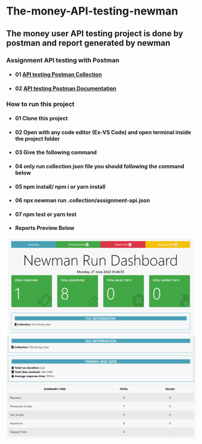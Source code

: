 # The-money-API-testing-newman

## The money user API testing project is done by postman and report generated by newman

### **Assignment API testing with Postman**

- #### 01 [API testing Postman Collection](https://www.getpostman.com/collections/4368ea8fe8fa38d5428e)

- #### 02 [API testing Postman Documentation](https://documenter.getpostman.com/view/21091753/UzBsHPa3)

### **How to run this project**

- #### 01 Clone this project

- #### 02 Open with any code editor (Ex-VS Code) and open terminal inside the project folder

- #### 03 Give the following command

- #### 04 only run collection json file you should following the command below

- #### 05 npm install/ npm i or yarn install

- #### 06 npx newman run .collection/assignment-api.json

- #### 07 npm test or yarn test

- #### **Reports Preview Below**

![Reports Preview](./collection/Report-1.png)
![Reports Preview](./collection/Report-2.PNG)
